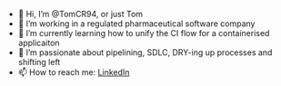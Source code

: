 - 👋 Hi, I’m @TomCR94, or just Tom
- 💼 I’m working in a regulated pharmaceutical software company 
- 🌱 I’m currently learning how to unify the CI flow for a containerised applicaiton
- 🧠 I’m passionate about pipelining, SDLC, DRY-ing up processes and shifting left
- 📫 How to reach me: [LinkedIn](https://linkedin.com/in/thomas-ryan-0a076a139/)
